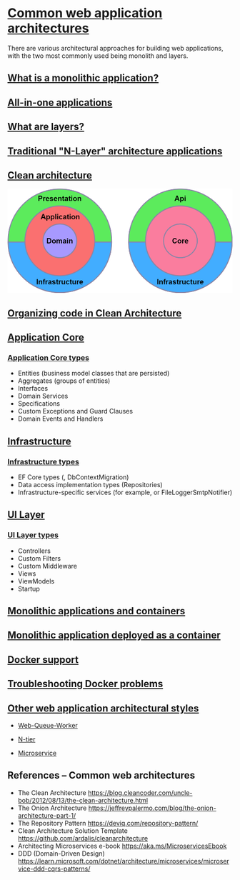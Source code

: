 # [Common web application architectures](https://learn.microsoft.com/en-us/dotnet/architecture/modern-web-apps-azure/common-web-application-architectures)

There are various architectural approaches for building web applications, with the two most commonly used being monolith and layers.

## [What is a monolithic application?](https://learn.microsoft.com/en-us/dotnet/architecture/modern-web-apps-azure/common-web-application-architectures#what-is-a-monolithic-application)

## [All-in-one applications](https://learn.microsoft.com/en-us/dotnet/architecture/modern-web-apps-azure/common-web-application-architectures#all-in-one-applications)

## [What are layers?](https://learn.microsoft.com/en-us/dotnet/architecture/modern-web-apps-azure/common-web-application-architectures#what-are-layers)


## [Traditional "N-Layer" architecture applications](https://learn.microsoft.com/en-us/dotnet/architecture/modern-web-apps-azure/common-web-application-architectures#traditional-n-layer-architecture-applications)


## [Clean architecture](https://learn.microsoft.com/en-us/dotnet/architecture/modern-web-apps-azure/common-web-application-architectures#clean-architecture)


![Clean Architecture](images/clean-architecture.png)

## [Organizing code in Clean Architecture](https://learn.microsoft.com/en-us/dotnet/architecture/modern-web-apps-azure/common-web-application-architectures#organizing-code-in-clean-architecture)
## [Application Core](https://learn.microsoft.com/en-us/dotnet/architecture/modern-web-apps-azure/common-web-application-architectures#application-core)
### [Application Core types](https://learn.microsoft.com/en-us/dotnet/architecture/modern-web-apps-azure/common-web-application-architectures#application-core-types)
* Entities (business model classes that are persisted)
* Aggregates (groups of entities)
* Interfaces
* Domain Services
* Specifications
* Custom Exceptions and Guard Clauses
* Domain Events and Handlers
## [Infrastructure](https://learn.microsoft.com/en-us/dotnet/architecture/modern-web-apps-azure/common-web-application-architectures#infrastructure)
### [Infrastructure types](https://learn.microsoft.com/en-us/dotnet/architecture/modern-web-apps-azure/common-web-application-architectures#infrastructure-types)
* EF Core types (, DbContextMigration)
* Data access implementation types (Repositories)
* Infrastructure-specific services (for example, or FileLoggerSmtpNotifier)
## [UI Layer](https://learn.microsoft.com/en-us/dotnet/architecture/modern-web-apps-azure/common-web-application-architectures#ui-layer)
### [UI Layer types](https://learn.microsoft.com/en-us/dotnet/architecture/modern-web-apps-azure/common-web-application-architectures#ui-layer-types)
* Controllers
* Custom Filters
* Custom Middleware
* Views
* ViewModels
* Startup
## [Monolithic applications and containers](https://learn.microsoft.com/en-us/dotnet/architecture/modern-web-apps-azure/common-web-application-architectures#monolithic-applications-and-containers)
## [Monolithic application deployed as a container](https://learn.microsoft.com/en-us/dotnet/architecture/modern-web-apps-azure/common-web-application-architectures#monolithic-applications-and-containers)
## [Docker support](https://learn.microsoft.com/en-us/dotnet/architecture/modern-web-apps-azure/common-web-application-architectures#docker-support)
## [Troubleshooting Docker problems](https://learn.microsoft.com/en-us/dotnet/architecture/modern-web-apps-azure/common-web-application-architectures#troubleshooting-docker-problems)
## [Other web application architectural styles](https://learn.microsoft.com/en-us/dotnet/architecture/modern-web-apps-azure/common-web-application-architectures#other-web-application-architectural-styles)
* [Web-Queue-Worker](https://learn.microsoft.com/en-us/azure/architecture/guide/architecture-styles/web-queue-worker)

* [N-tier ](https://learn.microsoft.com/en-us/azure/architecture/guide/architecture-styles/n-tier)

* [Microservice](https://learn.microsoft.com/en-us/azure/architecture/guide/architecture-styles/microservices)

## References – Common web architectures
* The Clean Architecture
https://blog.cleancoder.com/uncle-bob/2012/08/13/the-clean-architecture.html
* The Onion Architecture
https://jeffreypalermo.com/blog/the-onion-architecture-part-1/
* The Repository Pattern
https://deviq.com/repository-pattern/
* Clean Architecture Solution Template
https://github.com/ardalis/cleanarchitecture
* Architecting Microservices e-book
https://aka.ms/MicroservicesEbook
* DDD (Domain-Driven Design)
https://learn.microsoft.com/dotnet/architecture/microservices/microservice-ddd-cqrs-patterns/